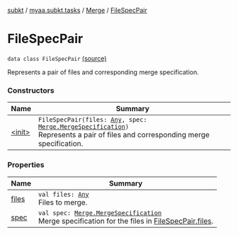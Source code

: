 [subkt](../../../index.md) / [myaa.subkt.tasks](../../index.md) / [Merge](../index.md) / [FileSpecPair](./index.md)

# FileSpecPair

`data class FileSpecPair` [(source)](https://github.com/Myaamori/SubKt/blob/0.1.19/src/main/kotlin/myaa/subkt/tasks/asstasks.kt#L176)

Represents a pair of files and corresponding merge specification.

### Constructors

| Name | Summary |
|---|---|
| [&lt;init&gt;](-init-.md) | `FileSpecPair(files: `[`Any`](https://kotlinlang.org/api/latest/jvm/stdlib/kotlin/-any/index.html)`, spec: `[`Merge.MergeSpecification`](../-merge-specification/index.md)`)`<br>Represents a pair of files and corresponding merge specification. |

### Properties

| Name | Summary |
|---|---|
| [files](files.md) | `val files: `[`Any`](https://kotlinlang.org/api/latest/jvm/stdlib/kotlin/-any/index.html)<br>Files to merge. |
| [spec](spec.md) | `val spec: `[`Merge.MergeSpecification`](../-merge-specification/index.md)<br>Merge specification for the files in [FileSpecPair.files](files.md). |
